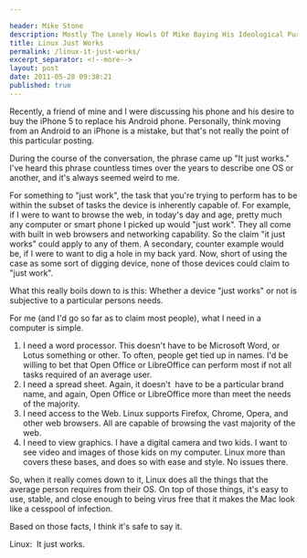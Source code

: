 ```yaml
---

header: Mike Stone
description: Mostly The Lonely Howls Of Mike Baying His Ideological Purity At The Moon
title: Linux Just Works
permalink: /linux-it-just-works/
excerpt_separator: <!--more-->
layout: post
date: 2011-05-28 09:38:21
published: true
---
```



Recently, a friend of mine and I were discussing his phone and his desire to buy the iPhone 5 to replace his Android phone. Personally, think moving from an Android to an iPhone is a mistake, but that's not really the point of this particular posting.

<!--more-->

During the course of the conversation, the phrase came up "It just works." I've heard this phrase countless times over the years to describe one OS or another, and it's always seemed weird to me.

For something to "just work", the task that you're trying to perform has to be within the subset of tasks the device is inherently capable of. For example, if I were to want to browse the web, in today's day and age, pretty much any computer or smart phone I picked up would "just work". They all come with built in web browsers and networking capability. So the claim "it just works" could apply to any of them. A secondary, counter example would be, if I were to want to dig a hole in my back yard. Now, short of using the case as some sort of digging device, none of those devices could claim to "just work".

What this really boils down to is this: Whether a device "just works" or not is subjective to a particular persons needs.

For me (and I'd go so far as to claim most people), what I need in a computer is simple.

1. I need a word processor. This doesn't have to be Microsoft Word, or Lotus something or other. To often, people get tied up in names. I'd be willing to bet that Open Office or LibreOffice can perform most if not all tasks required of an average user.
2. I need a spread sheet. Again, it doesn't  have to be a particular brand name, and again, Open Office or LibreOffice more than meet the needs of the majority.
3. I need access to the Web. Linux supports Firefox, Chrome, Opera, and other web browsers. All are capable of browsing the vast majority of the web.
4. I need to view graphics. I have a digital camera and two kids. I want to see video and images of those kids on my computer. Linux more than covers these bases, and does so with ease and style. No issues there.

So, when it really comes down to it, Linux does all the things that the average person requires from their OS. On top of those things, it's easy to use, stable, and close enough to being virus free that it makes the Mac look like a cesspool of infection.

Based on those facts, I think it's safe to say it.

Linux:  It just works.
